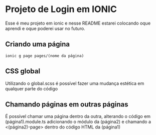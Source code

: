 # Projeto de Login em IONIC
Esse é meu projeto em ionic e nesse README estarei colocando oque aprendi e oque poderei usar no futuro.
## Criando uma página
```console
ionic g page pages/(nome da página)
```
## CSS global
Utilizando o global.scss é possível fazer uma mudança estética em qualquer parte do código
## Chamando páginas em outras páginas
É possível chamar uma página dentro da outra, alterando o código em (página1).module.ts adicionando o módulo da (página2) e chamando a <(página2)-page> dentro do código HTML da (página1)
